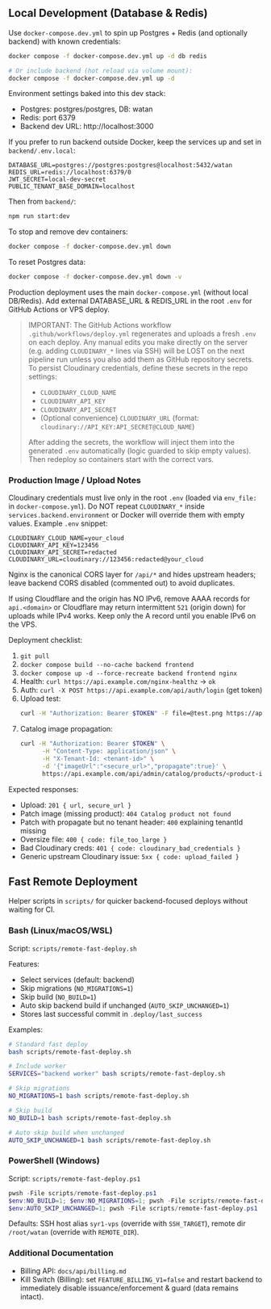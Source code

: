 ## Local Development (Database & Redis)

Use `docker-compose.dev.yml` to spin up Postgres + Redis (and optionally backend) with known credentials:

```bash
docker compose -f docker-compose.dev.yml up -d db redis

# Or include backend (hot reload via volume mount):
docker compose -f docker-compose.dev.yml up -d
```

Environment settings baked into this dev stack:
- Postgres: postgres/postgres, DB: watan
- Redis: port 6379
- Backend dev URL: http://localhost:3000

If you prefer to run backend outside Docker, keep the services up and set in `backend/.env.local`:
```
DATABASE_URL=postgres://postgres:postgres@localhost:5432/watan
REDIS_URL=redis://localhost:6379/0
JWT_SECRET=local-dev-secret
PUBLIC_TENANT_BASE_DOMAIN=localhost
```

Then from `backend/`:
```bash
npm run start:dev
```

To stop and remove dev containers:
```bash
docker compose -f docker-compose.dev.yml down
```

To reset Postgres data:
```bash
docker compose -f docker-compose.dev.yml down -v
```

Production deployment uses the main `docker-compose.yml` (without local DB/Redis). Add external DATABASE_URL & REDIS_URL in the root `.env` for GitHub Actions or VPS deploy.

> IMPORTANT: The GitHub Actions workflow `.github/workflows/deploy.yml` regenerates and uploads a fresh `.env` on each deploy. Any manual edits you make directly on the server (e.g. adding `CLOUDINARY_*` lines via SSH) will be LOST on the next pipeline run unless you also add them as GitHub repository secrets. To persist Cloudinary credentials, define these secrets in the repo settings:
>
> * `CLOUDINARY_CLOUD_NAME`
> * `CLOUDINARY_API_KEY`
> * `CLOUDINARY_API_SECRET`
> * (Optional convenience) `CLOUDINARY_URL` (format: `cloudinary://API_KEY:API_SECRET@CLOUD_NAME`)
>
> After adding the secrets, the workflow will inject them into the generated `.env` automatically (logic guarded to skip empty values). Then redeploy so containers start with the correct vars.

### Production Image / Upload Notes

Cloudinary credentials must live only in the root `.env` (loaded via `env_file:` in `docker-compose.yml`). Do NOT repeat `CLOUDINARY_*` inside `services.backend.environment` or Docker will override them with empty values. Example `.env` snippet:

```
CLOUDINARY_CLOUD_NAME=your_cloud
CLOUDINARY_API_KEY=123456
CLOUDINARY_API_SECRET=redacted
CLOUDINARY_URL=cloudinary://123456:redacted@your_cloud
```

Nginx is the canonical CORS layer for `/api/*` and hides upstream headers; leave backend CORS disabled (commented out) to avoid duplicates.

If using Cloudflare and the origin has NO IPv6, remove AAAA records for `api.<domain>` or Cloudflare may return intermittent `521` (origin down) for uploads while IPv4 works. Keep only the A record until you enable IPv6 on the VPS.

Deployment checklist:

1. `git pull`
2. `docker compose build --no-cache backend frontend`
3. `docker compose up -d --force-recreate backend frontend nginx`
4. Health: `curl https://api.example.com/nginx-healthz` → `ok`
5. Auth: `curl -X POST https://api.example.com/api/auth/login` (get token)
6. Upload test:
	```bash
	curl -H "Authorization: Bearer $TOKEN" -F file=@test.png https://api.example.com/api/admin/upload
	```
7. Catalog image propagation:
	```bash
	curl -H "Authorization: Bearer $TOKEN" \
		  -H "Content-Type: application/json" \
		  -H "X-Tenant-Id: <tenant-id>" \
		  -d '{"imageUrl":"<secure_url>","propagate":true}' \
		  https://api.example.com/api/admin/catalog/products/<product-id>/image
	```

Expected responses:
* Upload: `201 { url, secure_url }`
* Patch image (missing product): `404 Catalog product not found`
* Patch with propagate but no tenant header: `400` explaining tenantId missing
* Oversize file: `400 { code: file_too_large }`
* Bad Cloudinary creds: `401 { code: cloudinary_bad_credentials }`
* Generic upstream Cloudinary issue: `5xx { code: upload_failed }`

## Fast Remote Deployment

Helper scripts in `scripts/` for quicker backend-focused deploys without waiting for CI.

### Bash (Linux/macOS/WSL)
Script: `scripts/remote-fast-deploy.sh`

Features:
- Select services (default: backend)
- Skip migrations (`NO_MIGRATIONS=1`)
- Skip build (`NO_BUILD=1`)
- Auto skip backend build if unchanged (`AUTO_SKIP_UNCHANGED=1`)
- Stores last successful commit in `.deploy/last_success`

Examples:
```bash
# Standard fast deploy
bash scripts/remote-fast-deploy.sh

# Include worker
SERVICES="backend worker" bash scripts/remote-fast-deploy.sh

# Skip migrations
NO_MIGRATIONS=1 bash scripts/remote-fast-deploy.sh

# Skip build
NO_BUILD=1 bash scripts/remote-fast-deploy.sh

# Auto skip build when unchanged
AUTO_SKIP_UNCHANGED=1 bash scripts/remote-fast-deploy.sh
```

### PowerShell (Windows)
Script: `scripts/remote-fast-deploy.ps1`
```powershell
pwsh -File scripts/remote-fast-deploy.ps1
$env:NO_BUILD=1; $env:NO_MIGRATIONS=1; pwsh -File scripts/remote-fast-deploy.ps1
$env:AUTO_SKIP_UNCHANGED=1; pwsh -File scripts/remote-fast-deploy.ps1
```

Defaults: SSH host alias `syr1-vps` (override with `SSH_TARGET`), remote dir `/root/watan` (override with `REMOTE_DIR`).

### Additional Documentation

* Billing API: `docs/api/billing.md`
* Kill Switch (Billing): set `FEATURE_BILLING_V1=false` and restart backend to immediately disable issuance/enforcement & guard (data remains intact).